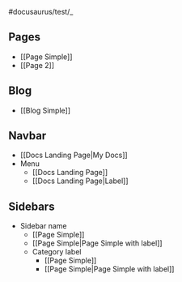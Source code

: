 #docusaurus/test/\_

## Pages

- [[Page Simple]]
- [[Page 2]]

## Blog

- [[Blog Simple]]

## Navbar

- [[Docs Landing Page|My Docs]]
- Menu
  - [[Docs Landing Page]]
  - [[Docs Landing Page|Label]]

## Sidebars

- Sidebar name
  - [[Page Simple]]
  - [[Page Simple|Page Simple with label]]
  - Category label
    - [[Page Simple]]
    - [[Page Simple|Page Simple with label]]
